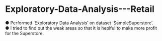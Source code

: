# Exploratory-Data-Analysis---Retail
● Performed ‘Exploratory Data Analysis’ on dataset ‘SampleSuperstore’.<br>
● I tried to find out the weak areas so that it is heplful to make more profit for the Superstore.
